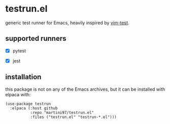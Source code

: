 # testrun.el

generic test runner for Emacs, heavily inspired by [vim-test](https://github.com/vim-test/vim-test).

## supported runners

- [x] pytest

- [x] jest

## installation

this package is not on any of the Emacs archives, but it can be installed with elpaca with:

``` elisp
(use-package testrun
  :elpaca (:host github
           :repo "martini97/testrun.el"
           :files ("testrun.el" "testrun-*.el")))
```
